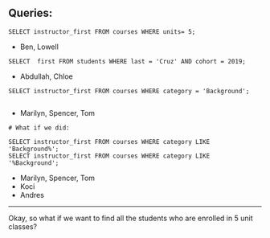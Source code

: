 ## Queries:

```
SELECT instructor_first FROM courses WHERE units= 5;

```
* Ben, Lowell

```
SELECT  first FROM students WHERE last = 'Cruz' AND cohort = 2019;
```

* Abdullah, Chloe

```
SELECT instructor_first FROM courses WHERE category = 'Background';


```

* Marilyn, Spencer, Tom

```
# What if we did:

SELECT instructor_first FROM courses WHERE category LIKE 'Background%';
SELECT instructor_first FROM courses WHERE category LIKE '%Background';

```

* Marilyn, Spencer, Tom
* Koci
* Andres

-------------------------------------

Okay, so what if we want to find all the students who are enrolled in 5 unit classes? 
